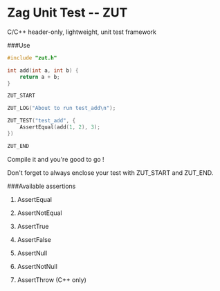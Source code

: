 Zag Unit Test -- ZUT
====================

C/C++ header-only, lightweight, unit test framework

###Use

```C++
#include "zut.h"

int add(int a, int b) {
	return a + b;
}

ZUT_START

ZUT_LOG("About to run test_add\n");

ZUT_TEST("test_add", {
	AssertEqual(add(1, 2), 3);
})

ZUT_END
```
Compile it and you're good to go !

Don't forget to always enclose your test with ZUT_START and ZUT_END.

###Available assertions

1. AssertEqual

2. AssertNotEqual

3. AssertTrue

4. AssertFalse

5. AssertNull

6. AssertNotNull

7. AssertThrow (C++ only)

